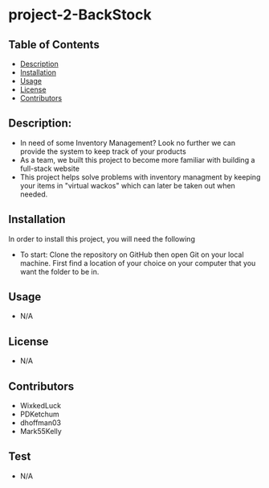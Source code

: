 # project-2-BackStock
## Table of Contents
* [Description](#description)
* [Installation](#installation)
* [Usage](#usage)
* [License](#license)
 * [Contributors](#Contributors)


    
            
## Description:
* In need of some Inventory Management? Look no further we can provide the system to keep track of your products <br/>
* As a team, we built this project to become more familiar with building a full-stack website  <br/>
* This project helps solve problems with inventory managment by keeping your items in "virtual wackos" which can later be taken out when needed.  <br/>
## Installation
In order to install this project, you will need the following <br/>
* To start: Clone the repository on GitHub then open Git on your local machine. First find a location of your choice on your computer that you want the folder to be in.  <br/>
## Usage
* N/A <br/>
## License
* N/A<br/>
## Contributors
* WixkedLuck 
* PDKetchum
* dhoffman03
* Mark55Kelly  <br/>
## Test
* N/A  <br/>

    
    
    